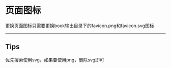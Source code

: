 # 页面图标

更换页面图标只需要更换book输出目录下的favicon.png和favicon.svg图标







---

## Tips

优先搜索使用svg，如果要使用png，删除svg即可

